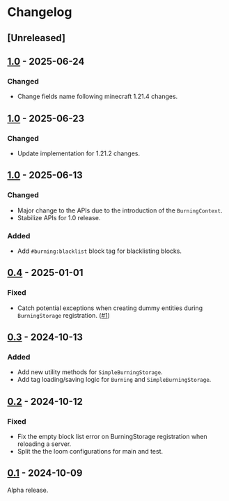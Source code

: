 # Changelog

## [Unreleased]

## [1.0][1.0+1.21.4] - 2025-06-24

### Changed

+ Change fields name following minecraft 1.21.4 changes.

## [1.0][1.0+1.21.2] - 2025-06-23

### Changed

+ Update implementation for 1.21.2 changes.

## [1.0][1.0+1.21] - 2025-06-13

### Changed

+ Major change to the APIs due to the introduction of the `BurningContext`.
+ Stabilize APIs for 1.0 release.

### Added

+ Add `#burning:blacklist` block tag for blacklisting blocks.

## [0.4] - 2025-01-01

### Fixed

+ Catch potential exceptions when creating dummy entities during `BurningStorage` registration. ([#1](https://github.com/NivOridocs/burning/issues/1))

## [0.3] - 2024-10-13

### Added

+ Add new utility methods for `SimpleBurningStorage`.
+ Add tag loading/saving logic for `Burning` and `SimpleBurningStorage`.

## [0.2] - 2024-10-12

### Fixed

+ Fix the empty block list error on BurningStorage registration when reloading a server.
+ Split the the loom configurations for main and test.

## [0.1] - 2024-10-09

Alpha release.

[1.0+1.21.4]: https://github.com/NivOridocs/burning/releases/tag/1.0+1.21.4
[1.0+1.21.2]: https://github.com/NivOridocs/burning/releases/tag/1.0+1.21.2
[1.0+1.21]: https://github.com/NivOridocs/burning/releases/tag/1.0+1.21
[0.4]: https://github.com/NivOridocs/burning/releases/tag/0.4
[0.3]: https://github.com/NivOridocs/burning/releases/tag/0.3
[0.2]: https://github.com/NivOridocs/burning/releases/tag/0.2
[0.1]: https://github.com/NivOridocs/burning/releases/tag/0.1
